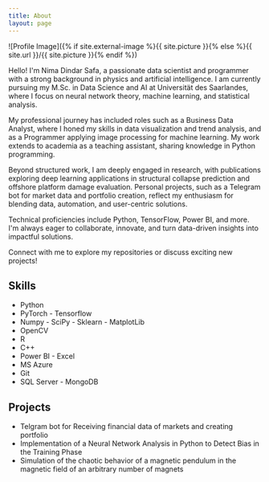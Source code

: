 ```yaml
---
title: About
layout: page
---
```

![Profile Image]({% if site.external-image %}{{ site.picture }}{% else %}{{ site.url }}/{{ site.picture }}{% endif %})


<p>Hello! I'm Nima Dindar Safa, a passionate data scientist and programmer with a strong background in physics and artificial intelligence. I am currently pursuing my M.Sc. in Data Science and AI at Universität des Saarlandes, where I focus on neural network theory, machine learning, and statistical analysis.</p>

<p>My professional journey has included roles such as a Business Data Analyst, where I honed my skills in data visualization and trend analysis, and as a Programmer applying image processing for machine learning. My work extends to academia as a teaching assistant, sharing knowledge in Python programming.</p>

<p>Beyond structured work, I am deeply engaged in research, with publications exploring deep learning applications in structural collapse prediction and offshore platform damage evaluation. Personal projects, such as a Telegram bot for market data and portfolio creation, reflect my enthusiasm for blending data, automation, and user-centric solutions.</p>

<p>Technical proficiencies include Python, TensorFlow, Power BI, and more. I'm always eager to collaborate, innovate, and turn data-driven insights into impactful solutions.</p>

<p>Connect with me to explore my repositories or discuss exciting new projects!</p>

<h2>Skills</h2>

<ul class="skill-list">
	<li>Python</li>
	<li>PyTorch - Tensorflow</li>
	<li>Numpy - SciPy - Sklearn - MatplotLib</li>
	<li>OpenCV</li>
	<li>R</li>
	<li>C++</li>
	<li>Power BI - Excel</li>
	<li>MS Azure</li>
	<li>Git</li>
	<li>SQL Server - MongoDB</li>
</ul>

<h2>Projects</h2>

<ul>
	<li>Telgram bot for Receiving financial data of markets and creating portfolio</li>
	<li>Implementation of a Neural Network Analysis in Python to Detect Bias in the Training Phase</li>
	<li>Simulation of the chaotic behavior of a magnetic pendulum in the magnetic field of an arbitrary number of magnets</li>
</ul>
